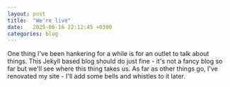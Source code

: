 ```yaml
---
layout: post
title:  "We're live"
date:   2025-06-16 22:12:45 +0300
categories: blog
---
```

One thing I've been hankering for a while is for an outlet to talk about things. This Jekyll based blog should do just fine - it's not a fancy blog so far but we'll see where this thing takes us. 
As far as other things go, I've renovated my site - I'll add some bells and whistles to it later. 